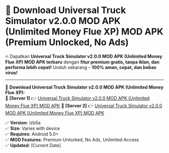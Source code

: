 # 🚀 Download Universal Truck Simulator v2.0.0 MOD APK (Unlimited Money Flue XP) MOD APK (Premium Unlocked, No Ads)  

🔥 Dapatkan **Universal Truck Simulator v2.0.0 MOD APK (Unlimited Money Flue XP) MOD APK terbaru** dengan **fitur premium gratis, tanpa iklan, dan performa lebih cepat!** Unduh sekarang – **100% aman, cepat, dan bebas virus!**  

---


🔽 **Download Universal Truck Simulator v2.0.0 MOD APK (Unlimited Money Flue XP):**  
🔹 **[Server 1]** 👉 [Universal Truck Simulator v2.0.0 MOD APK (Unlimited Money Flue XP) MOD APK](https://apkcomod.com?title=Universal_Truck_Simulator_v2.0.0_MOD_APK_(Unlimited_Money_Flue_XP))  
🔹 **[Server 2]** 👉 [Universal Truck Simulator v2.0.0 MOD APK (Unlimited Money Flue XP) MOD APK](https://apkcomod.com?title=Universal_Truck_Simulator_v2.0.0_MOD_APK_(Unlimited_Money_Flue_XP))  


✅ **Version**: lzb5a  
✅ **Size**: Varies with device  
✅ **Requires**: Android 5.0+  
✅ **MOD Features**: Premium Unlocked, No Ads, Unlimited Access  
✅ **Updated**: [Current Date]  